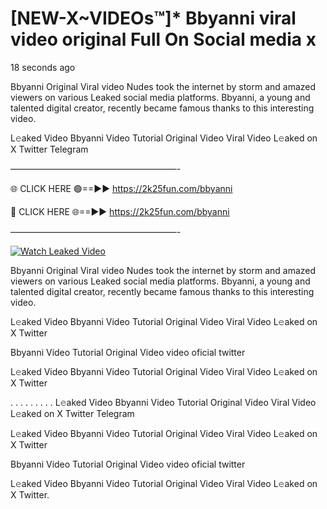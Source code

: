 # [NEW-X~VIDEOs™]* Bbyanni viral video original Full On Social media x

18 seconds ago

Bbyanni Original Viral video Nudes took the internet by storm and amazed viewers on various Leaked social media platforms. Bbyanni, a young and talented digital creator, recently became famous thanks to this interesting video.

L𝚎aked Video Bbyanni Video Tutorial Original Video Viral Video L𝚎aked on X Twitter Telegram

———————————————————-

🌐 CLICK HERE 🟢==►► https://2k25fun.com/bbyanni

🔴 CLICK HERE 🌐==►► https://2k25fun.com/bbyanni

———————————————————-

[![Watch Leaked Video](https://miro.medium.com/v2/resize:fit:828/format:webp/1*cilzJN44JGOrTw9NJCrNHA.gif "Watch Leaked Video")](https://2k25fun.com/bbyanni)

Bbyanni Original Viral video Nudes took the internet by storm and amazed viewers on various Leaked social media platforms. Bbyanni, a young and talented digital creator, recently became famous thanks to this interesting video.

L𝚎aked Video Bbyanni Video Tutorial Original Video Viral Video L𝚎aked on X Twitter

Bbyanni Video Tutorial Original Video video oficial twitter

L𝚎aked Video Bbyanni Video Tutorial Original Video Viral Video L𝚎aked on X Twitter

. . . . . . . . . L𝚎aked Video Bbyanni Video Tutorial Original Video Viral Video L𝚎aked on X Twitter Telegram

L𝚎aked Video Bbyanni Video Tutorial Original Video Viral Video L𝚎aked on X Twitter

Bbyanni Video Tutorial Original Video video oficial twitter

L𝚎aked Video Bbyanni Video Tutorial Original Video Viral Video L𝚎aked on X Twitter.